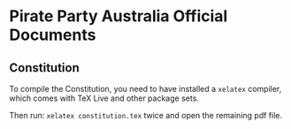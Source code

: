 # Pirate Party Australia Official Documents

## Constitution

To compile the Constitution, you need to have installed a `xelatex` compiler, which comes with TeX Live and other package sets.

Then run: `xelatex constitution.tex` twice and open the remaining pdf file.
